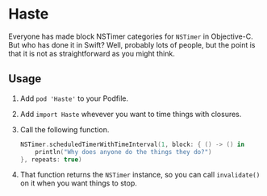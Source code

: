 Haste
================

Everyone has made block NSTimer categories for `NSTimer` in Objective-C. But who has done it in Swift? Well, probably lots of people, but the point is that it is not as straightforward as you might think.

Usage
----------------

1. Add `pod 'Haste'` to your Podfile.
2. Add `import Haste` whevever you want to time things with closures.
3. Call the following function. 

	```swift
	NSTimer.scheduledTimerWithTimeInterval(1, block: { () -> () in
	    println("Why does anyone do the things they do?")
	}, repeats: true)

	```

4. That function returns the `NSTimer` instance, so you can call `invalidate()` on it when you want things to stop. 
